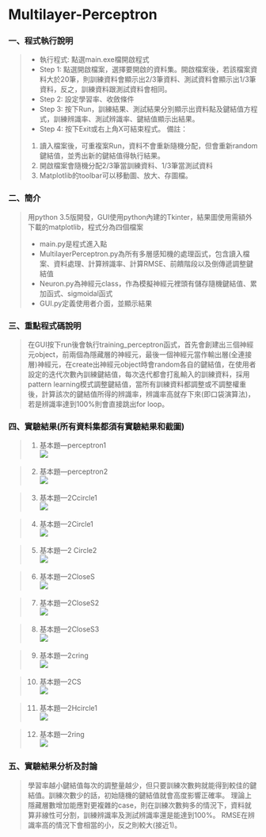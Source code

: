 # Multilayer-Perceptron

### 一、程式執行說明
>* 執行程式:
>點選main.exe檔開啟程式
>* Step 1: 
>點選開啟檔案，選擇要開啟的資料集。開啟檔案後，若該檔案資料大於20筆，則訓練資料會顯示出2/3筆資料、測試資料會顯示出1/3筆資料，反之，訓練資料跟測試資料會相同。
>* Step 2: 
>設定學習率、收斂條件
>* Step 3:
>按下Run，訓練結果、測試結果分別顯示出資料點及鍵結值方程式，訓練辨識率、測試辨識率、鍵結值顯示出結果。
>* Step 4:
>按下Exit或右上角X可結束程式。
>備註：
>1. 讀入檔案後，可重複案Run，資料不會重新隨機分配，但會重新random鍵結值，並秀出新的鍵結值得執行結果。
>2. 開啟檔案會隨機分配2/3筆當訓練資料、1/3筆當測試資料
>3. Matplotlib的toolbar可以移動圖、放大、存圖檔。

### 二、簡介
>用python 3.5版開發，GUI使用python內建的Tkinter，結果圖使用需額外下載的matplotlib，程式分為四個檔案
>* main.py是程式進入點
>* MultilayerPerceptron.py為所有多層感知機的處理函式，包含讀入檔案、資料處理、計算辨識率、計算RMSE、前饋階段以及倒傳遞調整鍵結值
>* Neuron.py為神經元class，作為模擬神經元裡頭有儲存隨機鍵結值、累加函式、sigmoidal函式
>* GUI.py定義使用者介面，並顯示結果

###  三、重點程式碼說明
>在GUI按下run後會執行training_perceptron函式，首先會創建出三個神經元object，前兩個為隱藏層的神經元，最後一個神經元當作輸出層(全連接層)神經元，在create出神經元object時會random各自的鍵結值，在使用者設定的迭代次數內訓練鍵結值，每次迭代都會打亂輸入的訓練資料，採用pattern learning模式調整鍵結值，當所有訓練資料都調整或不調整權重後，計算該次的鍵結值所得的辨識率，辨識率高就存下來(即口袋演算法)，若是辨識率達到100%則會直接跳出for loop。
 
### 四、實驗結果(所有資料集都須有實驗結果和截圖)
>1. 基本題—perceptron1  
  ![](https://i.imgur.com/xc7O9fM.png)
 
>2. 基本題—perceptron2  
  ![](https://i.imgur.com/rC3JS8U.png)
 
>3. 基本題—2Ccircle1  
  ![](https://i.imgur.com/VjBG5kU.png)
 
>4. 基本題—2Circle1  
  ![](https://i.imgur.com/1ngZA70.png)
 
>5. 基本題—2 Circle2  
  ![](https://i.imgur.com/V2f7yQ0.png)
 
>6. 基本題—2CloseS  
  ![](https://i.imgur.com/Cy6SiN3.png)
 
>7. 基本題—2CloseS2  
 ![](https://i.imgur.com/9rhZdS0.png)
 
>8. 基本題—2CloseS3  
  ![](https://i.imgur.com/yfsbbsH.png)
 
>9. 基本題—2cring  
  ![](https://i.imgur.com/QceXHVT.png)
 
>10. 基本題—2CS  
  ![](https://i.imgur.com/h1rxOuq.png)
 
>11. 基本題—2Hcircle1  
  ![](https://i.imgur.com/QQmyAYd.png)
 
>12. 基本題—2ring  
  ![](https://i.imgur.com/h0loNZd.png)
 
### 五、實驗結果分析及討論
>學習率越小鍵結值每次的調整量越少，但只要訓練次數夠就能得到較佳的鍵結值。訓練次數少的話，初始隨機的鍵結值就會高度影響正確率。
>理論上隱藏層數增加能應對更複雜的case，則在訓練次數夠多的情況下，資料就算非線性可分割，訓練辨識率及測試辨識率還是能達到100%。
>RMSE在辨識率高的情況下會相當的小，反之則較大(接近1)。
